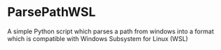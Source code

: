 # ParsePathWSL
A simple Python script which parses a path from windows into a format which is compatible with Windows Subsystem for Linux (WSL)
